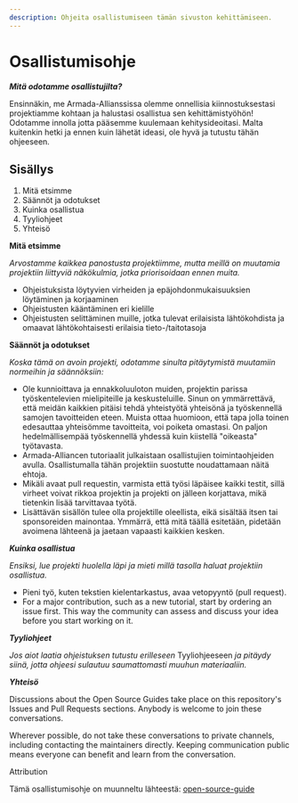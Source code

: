 ```yaml
---
description: Ohjeita osallistumiseen tämän sivuston kehittämiseen.
---
```


# Osallistumisohje

_**Mitä odotamme osallistujilta?**_

Ensinnäkin, me Armada-Allianssissa olemme onnellisia kiinnostuksestasi projektiamme kohtaan ja halustasi osallistua sen kehittämistyöhön! Odotamme innolla jotta pääsemme kuulemaan kehitysideoitasi. Malta kuitenkin hetki ja ennen kuin lähetät ideasi, ole hyvä ja tutustu tähän ohjeeseen.

## Sisällys

1. Mitä etsimme
2. Säännöt ja odotukset
3. Kuinka osallistua
4. Tyyliohjeet
5. Yhteisö

**Mitä etsimme**

_Arvostamme kaikkea panostusta projektiimme, mutta meillä on muutamia projektiin liittyviä näkökulmia, jotka priorisoidaan ennen muita._

* Ohjeistuksista löytyvien virheiden ja epäjohdonmukaisuuksien löytäminen ja korjaaminen
* Ohjeistusten kääntäminen eri kielille
* Ohjeistusten selittäminen muille, jotka tulevat erilaisista lähtökohdista ja omaavat lähtökohtaisesti erilaisia tieto-/taitotasoja

**Säännöt ja odotukset**

_Koska tämä on avoin projekti, odotamme sinulta pitäytymistä muutamiin normeihin ja säännöksiin:_

* Ole kunnioittava ja ennakkoluuloton muiden, projektin parissa työskentelevien mielipiteille ja keskusteluille. Sinun on ymmärrettävä, että meidän kaikkien pitäisi tehdä yhteistyötä yhteisönä ja työskennellä samojen tavoitteiden eteen. Muista ottaa huomioon, että tapa jolla toinen edesauttaa yhteisömme tavoitteita, voi poiketa omastasi. On paljon hedelmällisempää työskennellä yhdessä kuin kiistellä "oikeasta" työtavasta.
* Armada-Alliancen tutoriaalit julkaistaan osallistujien toimintaohjeiden avulla. Osallistumalla tähän projektiin suostutte noudattamaan näitä ehtoja.
* Mikäli avaat pull requestin, varmista että työsi läpäisee kaikki testit, sillä virheet voivat rikkoa projektin ja projekti on jälleen korjattava, mikä tietenkin lisää tarvittavaa työtä.
* Lisättävän sisällön tulee olla projektille oleellista, eikä sisältää itsen tai sponsoreiden mainontaa. Ymmärrä, että mitä täällä esitetään, pidetään avoimena lähteenä ja jaetaan vapaasti kaikkien kesken.

_**Kuinka osallistua**_

_Ensiksi, lue projekti huolella läpi ja mieti millä tasolla haluat projektiin osallistua._

* Pieni työ, kuten tekstien kielentarkastus, avaa vetopyyntö \(pull request\).
* For a major contribution, such as a new tutorial, start by ordering an issue first. This way the community can assess and discuss your idea before you start working on it.

_**Tyyliohjeet**_

_Jos aiot laatia ohjeistuksen tutustu erilleseen_ Tyyliohjeeseen _ja pitäydy siinä, jotta ohjeesi sulautuu saumattomasti muuhun materiaaliin._

_**Yhteisö**_

Discussions about the Open Source Guides take place on this repository's Issues and Pull Requests sections. Anybody is welcome to join these conversations.

Wherever possible, do not take these conversations to private channels, including contacting the maintainers directly. Keeping communication public means everyone can benefit and learn from the conversation.

Attribution

Tämä osallistumisohje on muunneltu lähteestä: [open-source-guide](https://github.com/github/opensource.guide)

